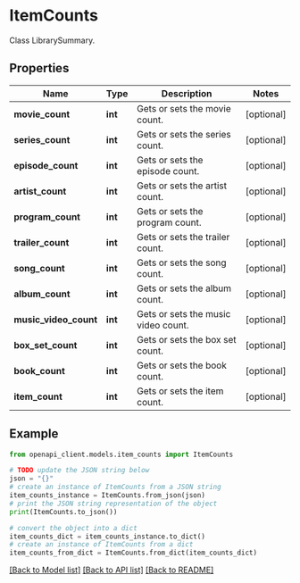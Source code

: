 # ItemCounts

Class LibrarySummary.

## Properties

Name | Type | Description | Notes
------------ | ------------- | ------------- | -------------
**movie_count** | **int** | Gets or sets the movie count. | [optional] 
**series_count** | **int** | Gets or sets the series count. | [optional] 
**episode_count** | **int** | Gets or sets the episode count. | [optional] 
**artist_count** | **int** | Gets or sets the artist count. | [optional] 
**program_count** | **int** | Gets or sets the program count. | [optional] 
**trailer_count** | **int** | Gets or sets the trailer count. | [optional] 
**song_count** | **int** | Gets or sets the song count. | [optional] 
**album_count** | **int** | Gets or sets the album count. | [optional] 
**music_video_count** | **int** | Gets or sets the music video count. | [optional] 
**box_set_count** | **int** | Gets or sets the box set count. | [optional] 
**book_count** | **int** | Gets or sets the book count. | [optional] 
**item_count** | **int** | Gets or sets the item count. | [optional] 

## Example

```python
from openapi_client.models.item_counts import ItemCounts

# TODO update the JSON string below
json = "{}"
# create an instance of ItemCounts from a JSON string
item_counts_instance = ItemCounts.from_json(json)
# print the JSON string representation of the object
print(ItemCounts.to_json())

# convert the object into a dict
item_counts_dict = item_counts_instance.to_dict()
# create an instance of ItemCounts from a dict
item_counts_from_dict = ItemCounts.from_dict(item_counts_dict)
```
[[Back to Model list]](../README.md#documentation-for-models) [[Back to API list]](../README.md#documentation-for-api-endpoints) [[Back to README]](../README.md)


